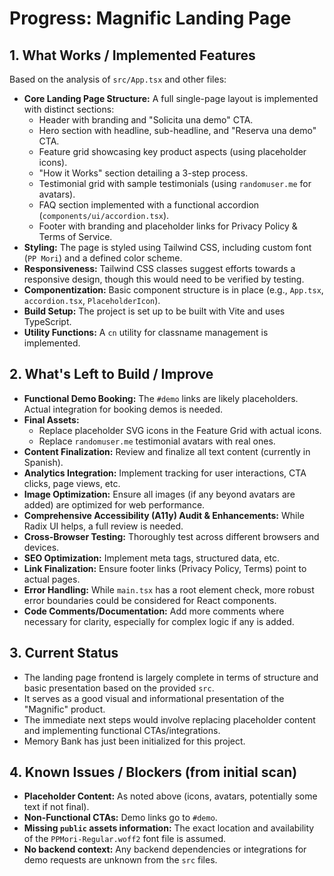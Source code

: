 # Progress: Magnific Landing Page

## 1. What Works / Implemented Features
Based on the analysis of `src/App.tsx` and other files:

- **Core Landing Page Structure:** A full single-page layout is implemented with distinct sections:
    - Header with branding and "Solicita una demo" CTA.
    - Hero section with headline, sub-headline, and "Reserva una demo" CTA.
    - Feature grid showcasing key product aspects (using placeholder icons).
    - "How it Works" section detailing a 3-step process.
    - Testimonial grid with sample testimonials (using `randomuser.me` for avatars).
    - FAQ section implemented with a functional accordion (`components/ui/accordion.tsx`).
    - Footer with branding and placeholder links for Privacy Policy & Terms of Service.
- **Styling:** The page is styled using Tailwind CSS, including custom font (`PP Mori`) and a defined color scheme.
- **Responsiveness:** Tailwind CSS classes suggest efforts towards a responsive design, though this would need to be verified by testing.
- **Componentization:** Basic component structure is in place (e.g., `App.tsx`, `accordion.tsx`, `PlaceholderIcon`).
- **Build Setup:** The project is set up to be built with Vite and uses TypeScript.
- **Utility Functions:** A `cn` utility for classname management is implemented.

## 2. What's Left to Build / Improve
- **Functional Demo Booking:** The `#demo` links are likely placeholders. Actual integration for booking demos is needed.
- **Final Assets:**
    - Replace placeholder SVG icons in the Feature Grid with actual icons.
    - Replace `randomuser.me` testimonial avatars with real ones.
- **Content Finalization:** Review and finalize all text content (currently in Spanish).
- **Analytics Integration:** Implement tracking for user interactions, CTA clicks, page views, etc.
- **Image Optimization:** Ensure all images (if any beyond avatars are added) are optimized for web performance.
- **Comprehensive Accessibility (A11y) Audit & Enhancements:** While Radix UI helps, a full review is needed.
- **Cross-Browser Testing:** Thoroughly test across different browsers and devices.
- **SEO Optimization:** Implement meta tags, structured data, etc.
- **Link Finalization:** Ensure footer links (Privacy Policy, Terms) point to actual pages.
- **Error Handling:** While `main.tsx` has a root element check, more robust error boundaries could be considered for React components.
- **Code Comments/Documentation:** Add more comments where necessary for clarity, especially for complex logic if any is added.

## 3. Current Status
- The landing page frontend is largely complete in terms of structure and basic presentation based on the provided `src`.
- It serves as a good visual and informational presentation of the "Magnific" product.
- The immediate next steps would involve replacing placeholder content and implementing functional CTAs/integrations.
- Memory Bank has just been initialized for this project.

## 4. Known Issues / Blockers (from initial scan)
- **Placeholder Content:** As noted above (icons, avatars, potentially some text if not final).
- **Non-Functional CTAs:** Demo links go to `#demo`.
- **Missing `public` assets information:** The exact location and availability of the `PPMori-Regular.woff2` font file is assumed.
- **No backend context:** Any backend dependencies or integrations for demo requests are unknown from the `src` files. 